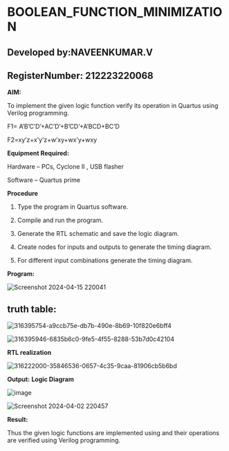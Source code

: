 # BOOLEAN_FUNCTION_MINIMIZATION
## Developed by:NAVEENKUMAR.V
## RegisterNumber: 212223220068
**AIM:**

To implement the given logic function verify its operation in Quartus using Verilog programming.

F1= A’B’C’D’+AC’D’+B’CD’+A’BCD+BC’D 

F2=xy’z+x’y’z+w’xy+wx’y+wxy

**Equipment Required:**

Hardware – PCs, Cyclone II , USB flasher

Software – Quartus prime

**Procedure**

1.	Type the program in Quartus software.

2.	Compile and run the program.

3.	Generate the RTL schematic and save the logic diagram.

4.	Create nodes for inputs and outputs to generate the timing diagram.

5.	For different input combinations generate the timing diagram.


**Program:**

![Screenshot 2024-04-15 220041](https://github.com/NaveenKumarV2005/BOOLEAN_FUNCTION_MINIMIZATION/assets/151476286/78253b81-a8e6-406f-a551-3d269240bc40)




## truth table:


![316395754-a9ccb75e-db7b-490e-8b69-10f820e6bff4](https://github.com/NaveenKumarV2005/BOOLEAN_FUNCTION_MINIMIZATION/assets/151476286/65556930-73cf-4fe0-99f4-386561139f69)









![316395946-6835b6c0-9fe5-4f55-8288-53b7d0c42104](https://github.com/NaveenKumarV2005/BOOLEAN_FUNCTION_MINIMIZATION/assets/151476286/ea7a10f2-719e-4ca9-8115-410fe9eab135)







**RTL realization**



![316222000-35846536-0657-4c35-9caa-81906cb5b6bd](https://github.com/NaveenKumarV2005/BOOLEAN_FUNCTION_MINIMIZATION/assets/151476286/6432e9e0-24f8-495f-8e3d-4ebcdbbe7002)



**Output:**
**Logic Diagram**

![image](https://github.com/NaveenKumarV2005/BOOLEAN_FUNCTION_MINIMIZATION/assets/151476286/95ac0426-1392-495b-9535-7101b025e7e6)





![Screenshot 2024-04-02 220457](https://github.com/NaveenKumarV2005/BOOLEAN_FUNCTION_MINIMIZATION/assets/151476286/024905e9-ea3b-4528-b6a7-0b84b403a5ac)






**Result:**

Thus the given logic functions are implemented using and their operations are verified using Verilog programming.

